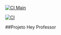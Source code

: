 [![CI Main](https://github.com/davsonsantos/hey-professor/actions/workflows/laravel.yml/badge.svg?branch=main)](https://github.com/davsonsantos/hey-professor/actions/workflows/laravel.yml)

[![CI](https://github.com/davsonsantos/hey-professor/actions/workflows/laravel.yml/badge.svg?branch=develop)](https://github.com/davsonsantos/hey-professor/actions/workflows/laravel.yml)

##Projeto Hey Professor 
